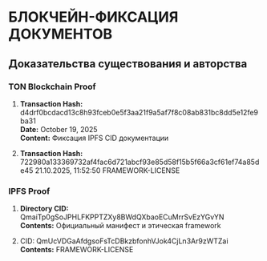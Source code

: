 # БЛОКЧЕЙН-ФИКСАЦИЯ ДОКУМЕНТОВ
## Доказательства существования и авторства

### TON Blockchain Proof
1. **Transaction Hash:** d4drf0bcdacd13c8h93fceb0e5f3aa21f9a5af7f8c08ab831bc8dd5e12fe9ba31  
**Date:** October 19, 2025  
**Content:** Фиксация IPFS CID документации

2. **Transaction Hash:**
722980a133369732af4fac6d721abcf93e85d58f15b5f66a3cf61ef74a85de45
21.10.2025, 11:52:50
FRAMEWORK-LICENSE

### IPFS Proof
1. **Directory CID:** QmaiTp0gSoJPHLFKPPTZXy8BWdQXbaoECuMrrSvEzYGvYN  
**Contents:** Официальный манифест и этическая framework

2. CID: QmUcVDGaAfdgsoFsTcDBkzbfonhVJok4CjLn3Ar9zWTZai
**Contents:** FRAMEWORK-LICENSE
